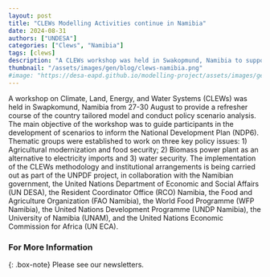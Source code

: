 ```yaml
---
layout: post
title: "CLEWs Modelling Activities continue in Namibia"
date: 2024-08-31
authors: ["UNDESA"]
categories: ["Clews", "Namibia"]
tags: [clews]
description: "A CLEWs workshop was held in Swakopmund, Namibia to support scenario development for NDP6."
thumbnail: "/assets/images/gen/blog/clews-namibia.png"
#image: "https://desa-eapd.github.io/modelling-project/assets/images/gen/blog/wefm_jordan1.png"
---
```

A workshop on Climate, Land, Energy, and Water Systems (CLEWs) was held in Swapkomund, 
Namibia from 27-30 August to provide a refresher course of the country tailored model and 
conduct policy scenario analysis. The main objective of the workshop was to guide participants
in the development of scenarios to inform the National Development Plan (NDP6). Thematic 
groups were established to work on three key policy issues: 1) Agricultural modernization and food 
security; 2) Biomass power plant as an alternative to electricity imports and 3) water security. 
The implementation of the CLEWs methodology 
and institutional arrangements is being carried 
out as part of the UNPDF project, in 
collaboration with the Namibian government, 
the United Nations Department of Economic and 
Social Affairs (UN DESA), the Resident 
Coordinator Office (RCO) Namibia, the Food and 
Agriculture Organization (FAO Namibia), the 
World Food Programme (WFP Namibia), the 
United Nations Development Programme (UNDP 
Namibia), the University of Namibia (UNAM), 
and the United Nations Economic Commission 
for Africa (UN ECA).


### For More Information

{: .box-note}
Please see our newsletters.
